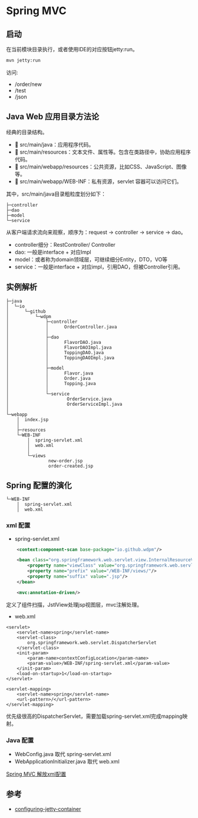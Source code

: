 # Spring MVC

## 启动
在当前模块目录执行，或者使用IDE的对应按钮jetty:run。
```bash
mvn jetty:run
```
访问:
- /order/new
- /test
- /json

## Java Web 应用目录方法论

经典的目录结构。
-  src/main/java：应用程序代码。
-  src/main/resources：文本文件、属性等。包含在类路径中，协助应用程序代码。
-  src/main/webapp/resources：公共资源，比如CSS、JavaScript、图像等。
-  src/main/webapp/WEB-INF：私有资源，servlet 容器可以访问它们。

其中，src/main/java目录粗粒度划分如下：
```
├─controller
├─dao
├─model
└─service
```
从客户端请求流向来观察，顺序为：request -> controller -> service -> dao。
- controller细分：RestController/ Controller
- dao: 一般是interface + 对应Impl
- model：或者称为domain领域层，可继续细分Entity，DTO，VO等
- service：一般是interface + 对应impl，引用DAO，但被Controller引用。

## 实例解析
```
├─java
│  └─io
│      └─github
│          └─wdpm
│              ├─controller
│              │      OrderController.java
│              │
│              ├─dao
│              │      FlavorDAO.java
│              │      FlavorDAOImpl.java
│              │      ToppingDAO.java
│              │      ToppingDAOImpl.java
│              │
│              ├─model
│              │      Flavor.java
│              │      Order.java
│              │      Topping.java
│              │
│              └─service
│                      OrderService.java
│                      OrderServiceImpl.java
│
└─webapp
    │  index.jsp
    │
    ├─resources
    └─WEB-INF
        │  spring-servlet.xml
        │  web.xml
        │
        └─views
                new-order.jsp
                order-created.jsp
```

## Spring 配置的演化
```
└─WEB-INF
    │  spring-servlet.xml
    │  web.xml
```
### xml 配置
- spring-servlet.xml
```xml
    <context:component-scan base-package="io.github.wdpm"/>

    <bean class="org.springframework.web.servlet.view.InternalResourceViewResolver">
        <property name="viewClass" value="org.springframework.web.servlet.view.JstlView"/>
        <property name="prefix" value="/WEB-INF/views/"/>
        <property name="suffix" value=".jsp"/>
    </bean>

    <mvc:annotation-driven/>
```
定义了组件扫描，JstlView处理jsp视图层，mvc注解处理。

- web.xml
```
<servlet>
    <servlet-name>spring</servlet-name>
    <servlet-class>
        org.springframework.web.servlet.DispatcherServlet
    </servlet-class>
    <init-param>
        <param-name>contextConfigLocation</param-name>
        <param-value>/WEB-INF/spring-servlet.xml</param-value>
    </init-param>
    <load-on-startup>1</load-on-startup>
</servlet>

<servlet-mapping>
    <servlet-name>spring</servlet-name>
    <url-pattern>/</url-pattern>
</servlet-mapping>
```
优先级很高的DispatcherServlet，需要加载spring-servlet.xml完成mapping映射。

### Java 配置
- WebConfig.java 取代 spring-servlet.xml
- WebApplicationInitializer.java 取代 web.xml

[Spring MVC 解放xml配置](..\lets-spring-web-mvc-java-io.github.wdpm.config\README.md)


## 参考
- [configuring-jetty-container](https://www.eclipse.org/jetty/documentation/current/jetty-maven-plugin.html#configuring-jetty-container)
